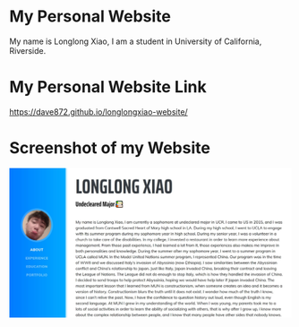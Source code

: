 # My Personal Website

My name is Longlong Xiao, I am a student in University of California, Riverside.

# My Personal Website Link

https://dave872.github.io/longlongxiao-website/

# Screenshot of my Website

![Description of Image](img/yourimage.jpg)
